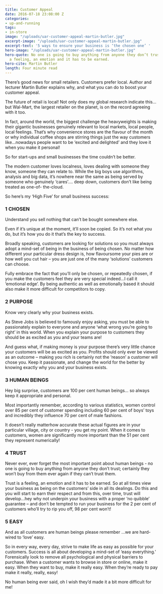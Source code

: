 ```yaml
---
title: Customer Appeal
date: 2016-07-18 23:08:00 Z
categories:
- up-and-running
tags:
- in-store
image: "/uploads/uar-customer-appeal-martin-butler.jpg"
excerpt-image: "/uploads/uar-customer-appeal-martin-butler.jpg"
excerpt-text: '5 ways to ensure your business is ‘the chosen one’ '
hero-image: "/uploads/uar-customer-appeal-martin-butler.jpg"
hero-quote: No one is going to buy anything from anyone they don’t trust. Trust is
  a feeling, an emotion and it has to be earned.
hero-cite: Martin Butler
length: Four minute read
---
```



There’s good news for small retailers. Customers prefer local. Author and lecturer Martin Butler explains why, and what you can do to boost your customer appeal.

The future of retail is local! Not only does my global research indicate this... but Wal-Mart, the largest retailer on the planet, is on the record agreeing with it too. 

In fact, around the world, the biggest challenge the heavyweights is making their gigantic businesses genuinely relevant to local markets, local people, local feelings. That’s why convenience stores are the flavour of the month or why individual coffee shops are stirring things just the way customers like...nowadays people want to be ‘excited and delighted’ and they love it when you make it personal! 

So for start-ups and small businesses the time couldn’t be better. 

The modern customer loves localness, loves dealing with someone they know, someone they can relate to. While the big boys use algorithms, analysis and big data, it’s nowhere near the same as being served by someone who genuinely ‘cares’…. deep down, customers don’t like being treated as one-of- the-cloud. 

So here’s my ‘High Five’ for small business success: 

### 1 CHOSEN

Understand you sell nothing that can’t be bought somewhere else. 

Even if it’s unique at the moment, it’ll soon be copied. So it’s not what you do, but it’s how you do it that’s the key to success. 

Broadly speaking, customers are looking for solutions so you must always adopt a mind-set of being in the business of being chosen. No matter how different your particular dress design is, how flavoursome your pies are or how well you cut hair – you are just one of the many ‘solutions’ customers can choose. 

Fully embrace the fact that you’ll only be chosen, or repeatedly chosen, if you make the customers feel they are very special indeed...I call it ‘emotional edge’. By being authentic as well as emotionally based it should also make it more difficult for competitors to copy. 

### 2 PURPOSE

Know very clearly why your business exists. 

As Steve Jobs is believed to famously enjoy asking, you must be able to passionately explain to everyone and anyone ‘what wrong you’re going to right’ in this world. When you explain your purpose to customers they should be as excited as you and your teams are! 

And guess what, if making money is your purpose there’s very little chance your customers will be as excited as you. Profits should only ever be viewed as an outcome – making you rich is certainly not the ‘reason’ a customer will chose you. 
Keep it passionate, and change the world for the better by knowing exactly why you and your business exists. 

### 3 HUMAN BEINGS

Hey big surprise, customers are 100 per cent human beings... so always keep it appropriate and personal. 

Most importantly remember, according to various statistics, women control over 85 per cent of customer spending including 60 per cent of boys’ toys and incredibly they influence 70 per cent of male
fashions. 

It doesn’t really matterhow accurate these actual
figures are in your particular village, city or country - you get my point. When it comes to customers, women are significantly more important than the 51 per cent they represent numerically! 

### 4 TRUST

Never ever, ever forget the most important point about human beings - no one is going to buy anything from anyone they don’t trust; certainly they won’t buy from them ever again if they can’t trust them. 

Trust is a feeling, an emotion and it has to be earned. So at all times view your business as being on the customers’ side in all its dealings. Do this and you will start to earn their respect and from this, over time, trust will develop...hey why not underpin your business with a proper ‘no quibble’ guarantee – and don’t be tempted to run your business for the 2 per cent of customers who’ll try to rip you off, 98 per cent won’t! 

### 5 EASY 

And as all customers are human beings please remember ...we are hard-wired to ‘love’ easy. 

So in every way, every day, strive to make life as easy as possible for your customers. Success is all about developing a mind-set of ‘easy everything.’ Forensically look to remove all psychological and physical barriers to purchase. When a customer wants to browse in store or online, make it easy. When they want to buy, make it really easy. When they’re ready to pay make it really, really, easy! 

No human being ever said, oh I wish they’d made it a bit more difficult for me! 

